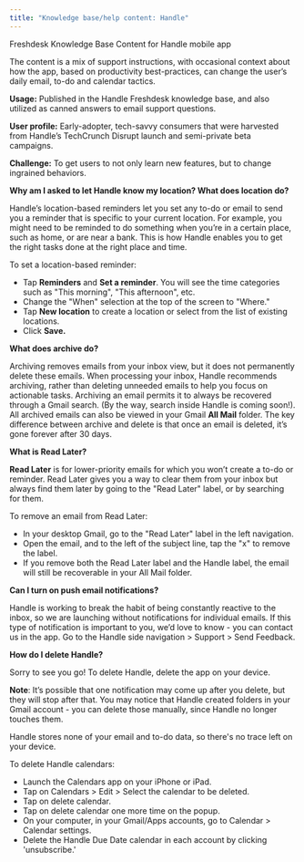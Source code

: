 ```yaml
---
title: "Knowledge base/help content: Handle"
---
```


Freshdesk Knowledge Base Content for Handle mobile app

The content is a mix of support instructions, with occasional context about how the app, based on productivity best-practices, can change the user’s daily email, to-do and calendar tactics.

**Usage:**  Published in the Handle Freshdesk knowledge base, and also utilized as canned answers to email support questions.

**User profile:** Early-adopter, tech-savvy consumers that were harvested from Handle’s TechCrunch Disrupt launch and semi-private beta campaigns.

**Challenge:**  To get users to not only learn new features, but to change ingrained behaviors.


**Why am I asked to let Handle know my location? What does location do?**

Handle’s location-based reminders let you set any to-do or email to send you a reminder that is specific to your current location.  For example, you might need to be reminded to do something when you’re in a certain place, such as home, or are near a bank.  This is how Handle enables you to get the right tasks done at the right place and time.  

To set a location-based reminder:  
- Tap **Reminders** and **Set a reminder**. You will see the time categories such as "This morning", "This afternoon", etc.  
- Change the "When" selection at the top of the screen to "Where."  
- Tap **New location** to create a location or select from the list of existing locations.
- Click **Save.**


**What does archive do?**

Archiving removes emails from your inbox view, but it does not permanently delete these emails.  When processing your inbox, Handle recommends archiving, rather than deleting unneeded emails to help you focus on actionable tasks. Archiving an email permits it to always be recovered through a Gmail search. (By the way, search inside Handle is coming soon!). All archived emails can also be viewed in your Gmail **All Mail** folder. The key difference between archive and delete  is that once an email is deleted, it’s gone forever after 30 days.


**What is Read Later?**

**Read Later** is for lower-priority emails for which you won’t create a to-do or reminder. Read Later gives you a way to clear them from your inbox but always find them later by going to the "Read Later" label, or by searching for them.   

To remove an email from Read Later: 
- In your desktop Gmail, go to the "Read Later" label in the left navigation.
- Open the email, and to the left of the subject line, tap the "x" to remove the label. 
- If you remove both the Read Later label and the Handle label, the email will still be recoverable in your All Mail folder.


**Can I turn on push email notifications?**

Handle is working to break the habit of being constantly reactive to the inbox, so we are launching without notifications for individual emails. If this type of notification is important to you, we’d love to know - you can contact us in the app. Go to the Handle side navigation > Support > Send Feedback.


**How do I delete Handle?**

Sorry to see you go! To delete Handle, delete the app on your device.  

**Note**: It’s possible that one notification may come up after you delete, but they will stop after that.  You may notice that Handle created folders in your Gmail account - you can delete those manually, since Handle no longer touches them.

Handle stores none of your email and to-do data, so there's no trace left on your device.

To delete Handle calendars:
- Launch the Calendars app on your iPhone or iPad.
- Tap on Calendars > Edit > Select the calendar to be deleted. 
- Tap on delete calendar.
- Tap on delete calendar one more time on the popup.  
- On your computer, in your Gmail/Apps accounts, go to Calendar > Calendar settings.
- Delete the Handle Due Date calendar in each account by clicking 'unsubscribe.'
